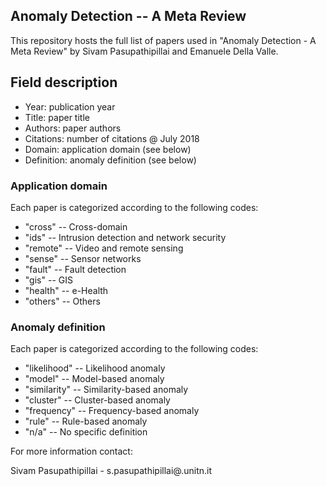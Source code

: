 ## Anomaly Detection -- A Meta Review

This repository hosts the full list of papers used in "Anomaly Detection - A Meta Review" by Sivam Pasupathipillai and Emanuele Della Valle.

## Field description
- Year: publication year
- Title: paper title
- Authors: paper authors
- Citations: number of citations @ July 2018
- Domain: application domain (see below)
- Definition: anomaly definition (see below)

### Application domain
Each paper is categorized according to the following codes:

- "cross" -- Cross-domain
- "ids" -- Intrusion detection and network security
- "remote" -- Video and remote sensing
- "sense" -- Sensor networks
- "fault" -- Fault detection
- "gis" -- GIS
- "health" -- e-Health
- "others" -- Others

### Anomaly definition
Each paper is categorized according to the following codes:

- "likelihood" -- Likelihood anomaly
- "model" -- Model-based anomaly
- "similarity" -- Similarity-based anomaly
- "cluster" -- Cluster-based anomaly
- "frequency" -- Frequency-based anomaly
- "rule" -- Rule-based anomaly
- "n/a" -- No specific definition

For more information contact:

Sivam Pasupathipillai - s.pasupathipillai@.unitn.it
